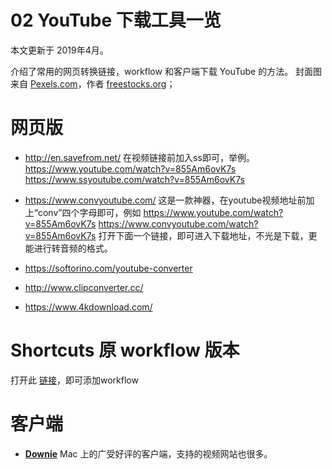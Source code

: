 # 02 YouTube 下载工具一览

本文更新于 2019年4月。
<!-- more -->

介绍了常用的网页转换链接，workflow 和客户端下载 YouTube 的方法。
封面图来自 [Pexels.com](https://www.pexels.com)，作者 [freestocks.org](https://www.pexels.com/photo/mokup-smartphone-technology-phone-34407/)；

# 网页版


- http://en.savefrom.net/
在视频链接前加入ss即可，举例。
	  https://www.youtube.com/watch?v=855Am6ovK7s
	  https://www.ssyoutube.com/watch?v=855Am6ovK7s

- https://www.convyoutube.com/
这是一款神器，在youtube视频地址前加上“conv”四个字母即可，例如
	  https://www.youtube.com/watch?v=855Am6ovK7s
	  https://www.convyoutube.com/watch?v=855Am6ovK7s
  打开下面一个链接，即可进入下载地址，不光是下载，更能进行转音频的格式。

- https://softorino.com/youtube-converter

- http://www.clipconverter.cc/

- https://www.4kdownload.com/

# Shortcuts 原 workflow 版本
 
 打开此 [链接](https://workflow.is/workflows/387973120bde472b80b9c0f5ab90dd51)，即可添加workflow
 
# 客户端
 
- **[Downie](http://software.charliemonroe.net/downie.php)**
 Mac 上的广受好评的客户端，支持的视频网站也很多。
 


